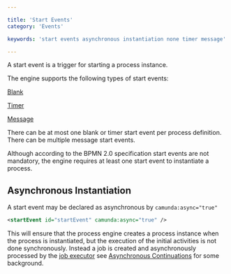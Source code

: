 ```yaml
---

title: 'Start Events'
category: 'Events'

keywords: 'start events asynchronous instantiation none timer message'

---
```



A start event is a trigger for starting a process instance. 

The engine supports the following types of start events:<br>

<p>
	<div data-bpmn-symbol="startevent"><a href="ref:#events-none-events">Blank</a></div>
</p
<p>
	<div data-bpmn-symbol="startevent/timer"><a href="ref:#events-timer-events">Timer</a></div>
</p>
<p>
	<div data-bpmn-symbol="startevent/message"><a href="ref:#events-message-events">Message</a></div>
</p>


There can be at most one blank or timer start event per process definition. There can be multiple message start events.

Although according to the BPMN 2.0 specification start events are not mandatory, the engine requires at least one start event to instantiate a process. 


## Asynchronous Instantiation

A start event may be declared as asynchronous by `camunda:async="true"`

```xml
<startEvent id="startEvent" camunda:async="true" />
```

This will ensure that the process engine creates a process instance when the process is instantiated, but the execution of the initial activities is not done synchronously. Instead a job is created and asynchronously processed by the [job executor](ref:/guides/user-guide/#process-engine-the-job-executor) see [Asynchronous Continuations](ref:/guides/user-guide/#process-engine-transactions-in-processes-asynchronous-continutaions) for some background.

